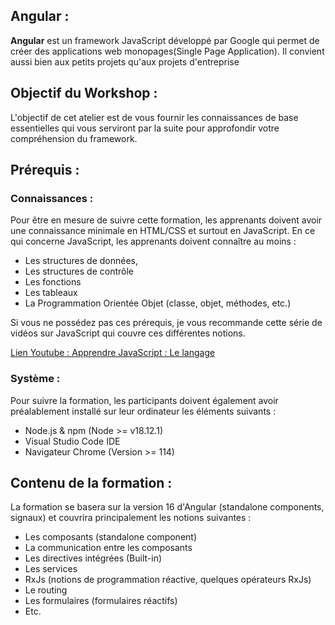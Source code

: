 ## Angular :

**Angular** est un framework JavaScript développé par Google qui permet de
créer des applications web monopages(Single Page Application). Il
convient aussi bien aux petits projets qu'aux projets d'entreprise

## Objectif du Workshop :

L'objectif de cet atelier est de vous fournir les connaissances de
base essentielles qui vous serviront par la suite pour approfondir
votre compréhension du framework.

## Prérequis :

### Connaissances :

Pour être en mesure de suivre cette formation, les apprenants doivent
avoir une connaissance minimale en HTML/CSS et surtout en JavaScript.
En ce qui concerne JavaScript, les apprenants doivent connaître au
moins :

- Les structures de données,
- Les structures de contrôle
- Les fonctions
- Les tableaux
- La Programmation Orientée Objet (classe, objet, méthodes, etc.)

Si vous ne possédez pas ces prérequis, je vous recommande cette série
de vidéos sur JavaScript qui couvre ces différentes notions.

[Lien Youtube : Apprendre JavaScript : Le langage](https://youtube.com/playlist?list=PLnBtvYS1AbOzgJQikLAB84DOXlrxO5g3x&si=SkCcM8vJUUAGQUmg)

### Système :

Pour suivre la formation, les participants doivent également avoir
préalablement installé sur leur ordinateur les éléments suivants :

- Node.js & npm (Node >= v18.12.1)
- Visual Studio Code IDE
- Navigateur Chrome (Version >= 114)

## Contenu de la formation :

La formation se basera sur la version 16 d'Angular (standalone
components, signaux) et couvrira principalement les notions suivantes
:

- Les composants (standalone component)
- La communication entre les composants
- Les directives intégrées (Built-in)
- Les services
- RxJs (notions de programmation réactive, quelques opérateurs RxJs)
- Le routing
- Les formulaires (formulaires réactifs)
- Etc.
